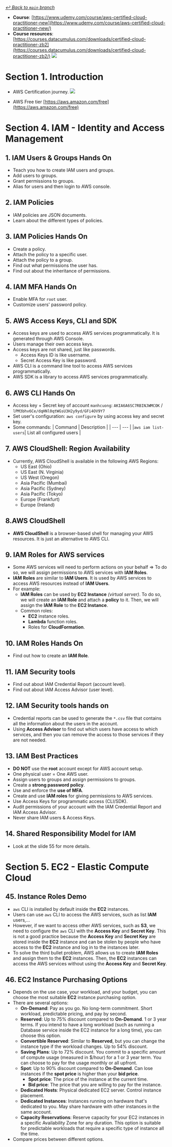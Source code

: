 [_↩ Back to `main` branch_](https://github.com/cuongpiger/cloud/)

- **Course**: [https://www.udemy.com/course/aws-certified-cloud-practitioner-new](https://www.udemy.com/course/aws-certified-cloud-practitioner-new/)
- **Course resources**: [https://courses.datacumulus.com/downloads/certified-cloud-practitioner-zb2](https://courses.datacumulus.com/downloads/certified-cloud-practitioner-zb2/)
  ![](img/cover.png)

# Section 1. Introduction

- AWS Certification journey.
  ![](img/sec01/01.png)

- AWS Free tier [https://aws.amazon.com/free](https://aws.amazon.com/free)

# Section 4. IAM - Identity and Access Management

## 1. IAM Users & Groups Hands On

- Teach you how to create IAM users and groups.
- Add users to groups.
- Grant permissions to groups.
- Alias for users and then login to AWS console.

## 2. IAM Policies

- IAM policies are JSON documents.
- Learn about the different types of policies.

## 3. IAM Policies Hands On

- Create a policy.
- Attach the policy to a specific user.
- Attach the policy to a group.
- Find out what permissions the user has.
- Find out about the inheritance of permissions.

## 4. IAM MFA Hands On

- Enable MFA for `root` user.
- Customize users' password policy.

## 5. AWS Access Keys, CLI and SDK

- Access keys are used to access AWS services programmatically. It is generated through AWS Console.
- Users manage their own access keys.
- Access keys are not shared, just like passwords.
  - Access Keys ID is like username.
  - Secret Access Key is like password.
- AWS CLI is a command line tool to access AWS services programmatically.
- AWS SDK is a library to access AWS services programmatically.

## 6. AWS CLI Hands On

- Access key + Secret key of account `manhcuong`: `AKIA6A6SC7RBINJWMCOK` / `lPM3bhv6Ce/dqHNl0qtWGsU3H2y9yd/GFi4OV9Y7`
- Set user's configuration: `aws configure` by using access key and secret key.
- Some commands:
  | Command | Description |
  | --- | --- |
  |`aws iam list-users`| List all configured users |

## 7. AWS CloudShell: Region Availability

- Currently, AWS CloudShell is available in the following AWS Regions:
  - US East (Ohio)
  - US East (N. Virginia)
  - US West (Oregon)
  - Asia Pacific (Mumbai)
  - Asia Pacific (Sydney)
  - Asia Pacific (Tokyo)
  - Europe (Frankfurt)
  - Europe (Ireland)

## 8.AWS CloudShell

- **AWS CloudShell** is a browser-based shell for managing your AWS resources. It is just an alternative to AWS CLI.

## 9. IAM Roles for AWS services

- Some AWS services will need to perform actions on your behalf $\Rightarrow$ To do so, we will assign permissions to AWS services with **IAM Roles**.
- **IAM Roles** are similar to **IAM Users**. It is used by AWS services to access AWS resources instead of **IAM Users**.
- For example:
  - **IAM Roles** can be used by **EC2 Instance** _(virtual server)_. To do so, we will create an **IAM Role** and attach a **policy** to it. Then, we will assign the **IAM Role** to the **EC2 Instance**.
  - Common roles:
    - **EC2** instance roles.
    - **Lambda** function roles.
    - Roles for **CloudFormation**.

## 10. IAM Roles Hands On

- Find out how to create an **IAM Role**.

## 11. IAM Security tools

- Find out about IAM Credential Report (account level).
- Find out about IAM Access Advisor (user level).

## 12. IAM Security tools hands on

- Credential reports can be used to generate the `*.csv` file that contains all the information about the users in the account.
- Using **Access Advisor** to find out which users have access to which services, and then you can remove the access to those services if they are not needed.

## 13. IAM Best Practices

- **DO NOT** use the **root** account except for AWS account setup.
- One physical user = One AWS user.
- Assign users to groups and assign permissions to groups.
- Create a **strong password policy**.
- Use and enforce the **use of MFA**.
- Create and use **IAM roles** for giving permissions to AWS services.
- Use Access Keys for programmatic access (CLI/SDK).
- Audit permissions of your account with the IAM Credential Report and IAM Access Advisor.
- Never share IAM users & Access Keys.

## 14. Shared Responsibility Model for IAM

- Look at the slide 55 for more details.

# Section 5. EC2 - Elastic Compute Cloud

## 45. Instance Roles Demo
- `aws` CLI is installed by default inside the **EC2** instances.
- Users can use `aws` CLI to access the AWS services, such as list **IAM** users,...
- However, if we want to access other AWS services, such as **S3**, we need to configure the `aws` CLI with the **Access Key** and **Secret Key**. This is not a good practice because the **Access Key** and **Secret Key** are stored inside the **EC2** instance and can be stolen by people who have access to the **EC2** instance and log in to the instances later.
- To solve the third bullet problem, AWS allows us to create **IAM Roles** and assign them to the **EC2** instances. Then, the **EC2** instances can access the AWS services without using the **Access Key** and **Secret Key**.

## 46. EC2 Instance Purchasing Options
* Depends on the use case, your workload, and your budget, you can choose the most suitable **EC2** instance purchasing option.
* There are several options:
  * **On-Demand**: Pay as you go. No long-term commitment. Short workload, predictable pricing, and pay by second.
  * **Reserved**: Up to 75% discount compared to **On-Demand**. 1 or 3 year terms. If you intend to have a long workload (such as running a Database service inside the EC2 instance for a long time), you can choose this option.
  * **Convertible Reserved**: Similar to **Reserved**, but you can change the instance type if the workload changes. Up to 54% discount.
  * **Saving Plans**: Up to 72% discount. You commit to a specific amount of compute usage (measured in $/hour) for a 1 or 3 year term. You can choose to pay for the usage monthly or all upfront.
  * **Spot**: Up to 90% discount compared to **On-Demand**. Can lose instances if the **spot price** is higher than your **bid price**.
    * **Spot price**: The price of the instance at the current time.
    * **Bid price**: The price that you are willing to pay for the instance.
  * **Dedicated Hosts**: Physical dedicated EC2 server. Control instance placement.
  * **Dedicated Instances**: Instances running on hardware that's dedicated to you. May share hardware with other instances in the same account.
  * **Capacity Reservations**: Reserve capacity for your EC2 instances in a specific Availability Zone for any duration. This option is suitable for predictable workloads that require a specific type of instance all the time.
* Compare prices between different options.